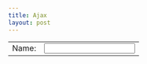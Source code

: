 ```yaml
---
title: Ajax
layout: post
---
```

<html xmlns="http://www.w3.org/1999/xhtml">
<head runat="server">
    <title></title>
    <link rel="stylesheet" href="//code.jquery.com/ui/1.10.4/themes/smoothness/jquery-ui.css">
  <script src="//code.jquery.com/jquery-1.10.2.js"></script>
  <script src="//code.jquery.com/ui/1.10.4/jquery-ui.js"></script>
  <script>
      $(function () {
          var items = [
  "Ashish",
  "Akash",
  "Adarsh",
  "Shaun",
  "Steve",
  "Shaggy",
  "Joseph",
  "Jordan",
  "Jack",
  "Mark",
  "Mathew",
  "Marie"
  ];
          $("#TextBox1").autocomplete({
              source: items
          });
            });
  </script>
</head>
<body>
    <form id="form1" runat="server">
    <div>
    <table>
    <tr>
    <td>Name:</td>
    <td>
        <input type="text" ID="TextBox1" runat="server">
</td>
    </tr>
    </table>
    </div>
    </form>
</body>
</html>